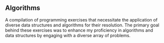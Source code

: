 ## Algorithms


A compilation of programming exercises that necessitate the application of diverse data structures and algorithms for their resolution. 
The primary goal behind these exercises was to enhance my proficiency in algorithms and data structures by engaging with a diverse array of problems.
